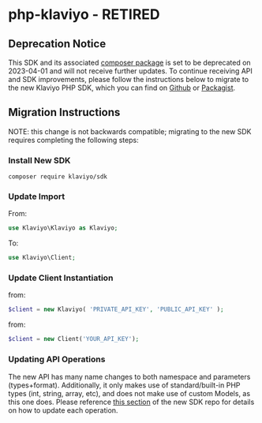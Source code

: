 # php-klaviyo - RETIRED

## Deprecation Notice

This SDK and its associated [composer package](https://packagist.org/packages/klaviyo/php-sdk) is set to be deprecated on 2023-04-01 and will not receive further updates. To continue receiving API and SDK improvements, please follow the instructions below to migrate to the new Klaviyo PHP SDK, which you can find on [Github](https://github.com/klaviyo/klaviyo-php-sdk) or [Packagist](https://packagist.org/packages/klaviyo/sdk).

## Migration Instructions

NOTE: this change is not backwards compatible; migrating to the new SDK requires completing the following steps:

### Install New SDK

`composer require klaviyo/sdk`

### Update Import 

From:
```php
use Klaviyo\Klaviyo as Klaviyo;
```

To:
 ```php
use Klaviyo\Client;
 ```

### Update Client Instantiation

from:
```php
$client = new Klaviyo( 'PRIVATE_API_KEY', 'PUBLIC_API_KEY' );
```

from:
```php
$client = new Client('YOUR_API_KEY');
```

### Updating API Operations

The new API has many name changes to both namespace and parameters (types+format). Additionally, it only makes use of standard/built-in PHP types (int, string, array, etc), and does not make use of custom Models, as this one does. Please reference [this section](https://github.com/klaviyo/klaviyo-php-sdk#comprehensive-list-of-operations--parameters) of the new SDK repo for details on how to update each operation.
